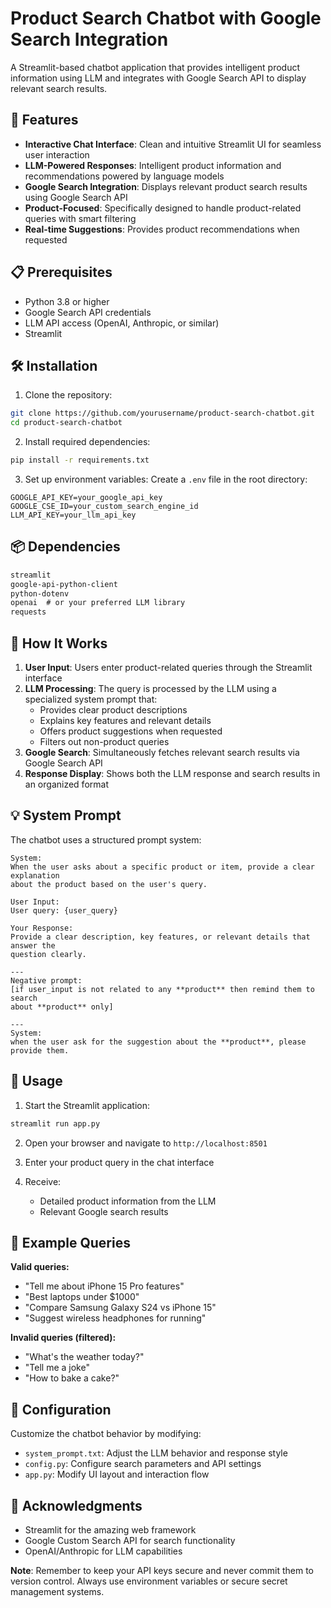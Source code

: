 # Product Search Chatbot with Google Search Integration

A Streamlit-based chatbot application that provides intelligent product information using LLM and integrates with Google Search API to display relevant search results.

## 🚀 Features

- **Interactive Chat Interface**: Clean and intuitive Streamlit UI for seamless user interaction
- **LLM-Powered Responses**: Intelligent product information and recommendations powered by language models
- **Google Search Integration**: Displays relevant product search results using Google Search API
- **Product-Focused**: Specifically designed to handle product-related queries with smart filtering
- **Real-time Suggestions**: Provides product recommendations when requested

## 📋 Prerequisites

- Python 3.8 or higher
- Google Search API credentials
- LLM API access (OpenAI, Anthropic, or similar)
- Streamlit

## 🛠️ Installation

1. Clone the repository:
```bash
git clone https://github.com/yourusername/product-search-chatbot.git
cd product-search-chatbot
```

2. Install required dependencies:
```bash
pip install -r requirements.txt
```

3. Set up environment variables:
Create a `.env` file in the root directory:
```env
GOOGLE_API_KEY=your_google_api_key
GOOGLE_CSE_ID=your_custom_search_engine_id
LLM_API_KEY=your_llm_api_key
```

## 📦 Dependencies

```txt
streamlit
google-api-python-client
python-dotenv
openai  # or your preferred LLM library
requests
```

## 🎯 How It Works

1. **User Input**: Users enter product-related queries through the Streamlit interface
2. **LLM Processing**: The query is processed by the LLM using a specialized system prompt that:
   - Provides clear product descriptions
   - Explains key features and relevant details
   - Offers product suggestions when requested
   - Filters out non-product queries
3. **Google Search**: Simultaneously fetches relevant search results via Google Search API
4. **Response Display**: Shows both the LLM response and search results in an organized format

## 💡 System Prompt

The chatbot uses a structured prompt system:

```
System:
When the user asks about a specific product or item, provide a clear explanation 
about the product based on the user's query.

User Input:
User query: {user_query}

Your Response:
Provide a clear description, key features, or relevant details that answer the 
question clearly.

---
Negative prompt:
[if user_input is not related to any **product** then remind them to search 
about **product** only]

---
System:
when the user ask for the suggestion about the **product**, please provide them.
```

## 🚀 Usage

1. Start the Streamlit application:
```bash
streamlit run app.py
```

2. Open your browser and navigate to `http://localhost:8501`

3. Enter your product query in the chat interface

4. Receive:
   - Detailed product information from the LLM
   - Relevant Google search results

## 📝 Example Queries

**Valid queries:**
- "Tell me about iPhone 15 Pro features"
- "Best laptops under $1000"
- "Compare Samsung Galaxy S24 vs iPhone 15"
- "Suggest wireless headphones for running"

**Invalid queries (filtered):**
- "What's the weather today?"
- "Tell me a joke"
- "How to bake a cake?"

## 🔧 Configuration

Customize the chatbot behavior by modifying:

- `system_prompt.txt`: Adjust the LLM behavior and response style
- `config.py`: Configure search parameters and API settings
- `app.py`: Modify UI layout and interaction flow




## 🙏 Acknowledgments

- Streamlit for the amazing web framework
- Google Custom Search API for search functionality
- OpenAI/Anthropic for LLM capabilities


**Note**: Remember to keep your API keys secure and never commit them to version control. Always use environment variables or secure secret management systems.
